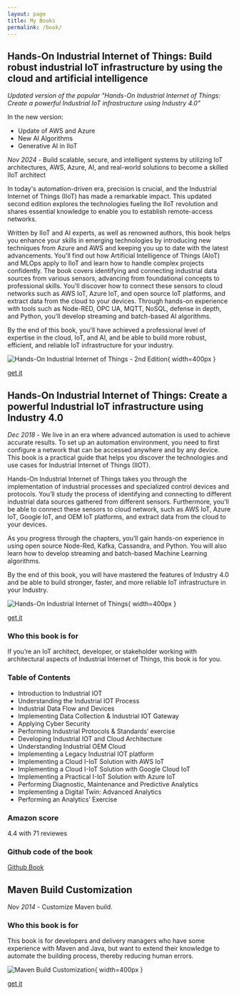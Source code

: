 ```yaml
---
layout: page
title: My Books
permalink: /book/
---
```


## Hands-On Industrial Internet of Things: Build robust industrial IoT infrastructure by using the cloud and artificial intelligence

*Updated version of the popular "Hands-On Industrial Internet of Things: Create a powerful Industrial IoT infrastructure using Industry 4.0"*

In the new version:
* Update of AWS and Azure
* New AI Algorithms
* Generative AI in IIoT

*Nov 2024* - Build scalable, secure, and intelligent systems by utilizing IoT architectures, AWS, Azure, AI, and real-world solutions to become a skilled IIoT architect

In today's automation-driven era, precision is crucial, and the Industrial Internet of Things (IIoT) has made a remarkable impact. This updated second edition explores the technologies fueling the IIoT revolution and shares essential knowledge to enable you to establish remote-access networks.

Written by IIoT and AI experts, as well as renowned authors, this book helps you enhance your skills in emerging technologies by introducing new techniques from Azure and AWS and keeping you up to date with the latest advancements. You'll find out how Artificial Intelligence of Things (AIoT) and MLOps apply to IIoT and learn how to handle complex projects confidently. The book covers identifying and connecting industrial data sources from various sensors, advancing from foundational concepts to professional skills. You'll discover how to connect these sensors to cloud networks such as AWS IoT, Azure IoT, and open source IoT platforms, and extract data from the cloud to your devices. Through hands-on experience with tools such as Node-RED, OPC UA, MQTT, NoSQL, defense in depth, and Python, you'll develop streaming and batch-based AI algorithms.

By the end of this book, you'll have achieved a professional level of expertise in the cloud, IoT, and AI, and be able to build more robust, efficient, and reliable IoT infrastructure for your industry.

![Hands-On Industrial Internet of Things - 2nd Edition](/book2.jpg "Hands-On Industrial Internet of Things - 2nd Edition"){ width=400px }

[get it](https://a.co/d/9UG7pd0)



## Hands-On Industrial Internet of Things: Create a powerful Industrial IoT infrastructure using Industry 4.0 

*Dec 2018* - We live in an era where advanced automation is used to achieve accurate results. To set up an automation environment, you need to first configure a network that can be accessed anywhere and by any device. This book is a practical guide that helps you discover the technologies and use cases for Industrial Internet of Things (IIOT).

Hands-On Industrial Internet of Things takes you through the implementation of industrial processes and specialized control devices and protocols. You’ll study the process of identifying and connecting to different industrial data sources gathered from different sensors. Furthermore, you’ll be able to connect these sensors to cloud network, such as AWS IoT, Azure IoT, Google IoT, and OEM IoT platforms, and extract data from the cloud to your devices.

As you progress through the chapters, you’ll gain hands-on experience in using open source Node-Red, Kafka, Cassandra, and Python. You will also learn how to develop streaming and batch-based Machine Learning algorithms.

By the end of this book, you will have mastered the features of Industry 4.0 and be able to build stronger, faster, and more reliable IoT infrastructure in your Industry.

![Hands-On Industrial Internet of Things](/book.png "Hands-On Industrial Internet of Things"){ width=400px }

[get it](https://amzn.eu/d/6kUUkTy)

### Who this book is for

If you’re an IoT architect, developer, or stakeholder working with architectural aspects of Industrial Internet of Things, this book is for you.

### Table of Contents

* Introduction to Industrial IOT
* Understanding the Industrial IOT Process
* Industrial Data Flow and Devices
* Implementing Data Collection & Industrial IOT Gateway
* Applying Cyber Security
* Performing Industrial Protocols & Standards’ exercise
* Developing Industrial IOT and Cloud Architecture
* Understanding Industrial OEM Cloud
* Implementing a Legacy Industrial IOT platform
* Implementing a Cloud I-IoT Solution with AWS IoT
* Implementing a Cloud I-IoT Solution with Google Cloud IoT
* Implementing a Practical I-IoT Solution with Azure IoT 
* Performing Diagnostic, Maintenance and Predictive Analytics
* Implementing a Digital Twin: Advanced Analytics
* Performing an Analytics’ Exercise

### Amazon score

4.4 with 71 reviewes

### Github code of the book

[Github Book](https://github.com/venergiac/Hands-On-Industrial-Internet-of-Things)


## Maven Build Customization

*Nov 2014* - Customize Maven build.

### Who this book is for

This book is for developers and delivery managers who have some experience with Maven and Java, but want to extend their knowledge to automate the building process, thereby reducing human errors.

![Maven Build Customization](/book_maven_1.png "Maven Build Customization"){ width=400px }

[get it](https://amzn.eu/d/izTIwn4)